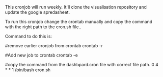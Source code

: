 This cronjob will run weekly. 
It'll clone the visualisation repository and update the google spredasheet.

To run this cronjob change the crontab manually and copy the command with the right path to the cron.sh file..

Command to do this is:

#remove earlier cronjob from crontab
crontab -r

#Add new job to crontab
crontab -e

#copy the command from the dashbpard.cron file with correct file path.
0 4 * * 1 /bin/bash <path to the dashboard repository>cron.sh

